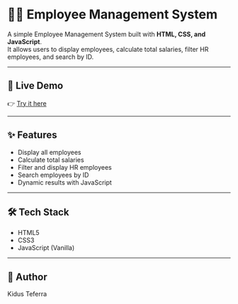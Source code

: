 # 👨‍💼 Employee Management System

A simple Employee Management System built with **HTML, CSS, and JavaScript**.  
It allows users to display employees, calculate total salaries, filter HR employees, and search by ID.

---

## 🚀 Live Demo
👉 [Try it here](https://Kteferra22.github.io/employee-managment-system/)

---

## ✨ Features
- Display all employees
- Calculate total salaries
- Filter and display HR employees
- Search employees by ID
- Dynamic results with JavaScript

---

## 🛠 Tech Stack
- HTML5  
- CSS3  
- JavaScript (Vanilla)

---

## 👤 Author
Kidus Teferra